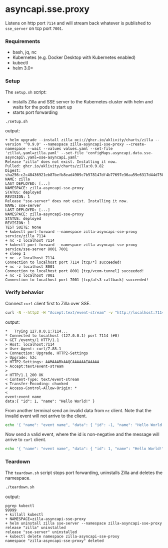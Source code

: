 # asyncapi.sse.proxy

Listens on http port `7114` and will stream back whatever is published to `sse_server` on tcp port `7001`.

### Requirements

- bash, jq, nc
- Kubernetes (e.g. Docker Desktop with Kubernetes enabled)
- kubectl
- helm 3.0+

### Setup

The `setup.sh` script:

- installs Zilla and SSE server to the Kubernetes cluster with helm and waits for the pods to start up
- starts port forwarding

```bash
./setup.sh
```

output:

```text
+ helm upgrade --install zilla oci://ghcr.io/aklivity/charts/zilla --version '^0.9.0' --namespace zilla-asyncapi-sse-proxy --create-namespace --wait --values values.yaml --set-file 'zilla\.yaml=zilla.yaml' --set-file 'configMaps.asyncapi.data.sse-asyncapi\.yaml=sse-asyncapi.yaml'
Release "zilla" does not exist. Installing it now.
Pulled: ghcr.io/aklivity/charts/zilla:0.9.82
Digest: sha256:c2c48436921eb87befb8ead4909c7b578147df4b77697e36aa59e6317d44d750
NAME: zilla
LAST DEPLOYED: [...]
NAMESPACE: zilla-asyncapi-sse-proxy
STATUS: deployed
REVISION: 1
Release "sse-server" does not exist. Installing it now.
NAME: sse-server
LAST DEPLOYED: [...]
NAMESPACE: zilla-asyncapi-sse-proxy
STATUS: deployed
REVISION: 1
TEST SUITE: None
+ kubectl port-forward --namespace zilla-asyncapi-sse-proxy service/zilla 7114
+ nc -z localhost 7114
+ kubectl port-forward --namespace zilla-asyncapi-sse-proxy service/sse-server 8001 7001
+ sleep 1
+ nc -z localhost 7114
Connection to localhost port 7114 [tcp/*] succeeded!
+ nc -z localhost 8001
Connection to localhost port 8001 [tcp/vcom-tunnel] succeeded!
+ nc -z localhost 7001
Connection to localhost port 7001 [tcp/afs3-callback] succeeded!
```

### Verify behavior

Connect `curl` client first to Zilla over SSE.

```bash
curl -N --http2 -H "Accept:text/event-stream" -v "http://localhost:7114/events/1"
```

output:

```text
*   Trying 127.0.0.1:7114...
* Connected to localhost (127.0.0.1) port 7114 (#0)
> GET /events/1 HTTP/1.1
> Host: localhost:7114
> User-Agent: curl/7.88.1
> Connection: Upgrade, HTTP2-Settings
> Upgrade: h2c
> HTTP2-Settings: AAMAAABkAAQCAAAAAAIAAAAA
> Accept:text/event-stream
>
< HTTP/1.1 200 OK
< Content-Type: text/event-stream
< Transfer-Encoding: chunked
< Access-Control-Allow-Origin: *
<
event:event name
data:{ "id": 1, "name": "Hello World!" }
```

From another terminal send an invalid data from `nc` client. Note that the invalid event will not arrive to the client.

```bash
echo '{ "name": "event name", "data": { "id": -1, "name": "Hello World!" } }' | nc -c localhost 7001
```

Now send a valid event, where the id is non-negative and the message will arrive to `curl` client.

```bash
echo '{ "name": "event name", "data": { "id": 1, "name": "Hello World!" } }' | nc -c localhost 7001
```

### Teardown

The `teardown.sh` script stops port forwarding, uninstalls Zilla and deletes the namespace.

```bash
./teardown.sh
```

output:

```text
pgrep kubectl
99999
+ killall kubectl
+ NAMESPACE=zilla-asyncapi-sse-proxy
+ helm uninstall zilla sse-server --namespace zilla-asyncapi-sse-proxy
release "zilla" uninstalled
release "sse-server" uninstalled
+ kubectl delete namespace zilla-asyncapi-sse-proxy
namespace "zilla-asyncapi-sse-proxy" deleted

```
